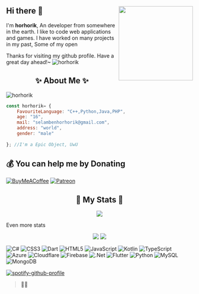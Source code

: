 ## Hi there 👋 <img align="right" src="https://i.hizliresim.com/r767e0k.png" width="200" />
I'm **horhorik**, An developer from somewhere in the earth. I like to code web applications and games. I have worked on many projects in my past, Some of my open 

Thanks for visiting my github profile. Have a great day ahead!~
![horhorik](https://i.hizliresim.com/ajthe1p.jpg)

<h2 align="center"> ✨ About Me ✨</h2>

![horhorik](https://count.getloli.com/get/@horhorist.github.readme)


```js
const horhorik= {
    FavouriteLanguage: "C++,Python,Java,PHP",
    age: "16",
    mail: "selambenhorhorik@gmail.com",
    address: "world",
    gender: "male"
    
}; //I'm a Epic Object, UwU
```
## 💰 You can help me by Donating
  [![BuyMeACoffee](https://img.shields.io/badge/Buy%20Me%20a%20Coffee-ffdd00?style=for-the-badge&logo=buy-me-a-coffee&logoColor=black)](https://buymeacoffee.com/horhorik) [![Patreon](https://img.shields.io/badge/Patreon-F96854?style=for-the-badge&logo=patreon&logoColor=white)](https://patreon.com/horhorik) 

<h2 align="center"> 🚀 My Stats 🚀</h2>
<p align="center">
<img src="https://github-readme-streak-stats.herokuapp.com/?user=horhorist&theme=tokyonight">
</p>

<summary>
      Even more stats
  </summary>
  <p align="center">
    <img src="https://github-profile-trophy.vercel.app/?username=horhorist&theme=dracula">
    <img src="https://github-readme-stats.vercel.app/api?username=horhorist&theme=tokyonight&count_private=true&show_icons=true&include_all_commits=true">
  </p>

![C#](https://img.shields.io/badge/c%23-%23239120.svg?style=for-the-badge&logo=c-sharp&logoColor=white) ![CSS3](https://img.shields.io/badge/css3-%231572B6.svg?style=for-the-badge&logo=css3&logoColor=white) ![Dart](https://img.shields.io/badge/dart-%230175C2.svg?style=for-the-badge&logo=dart&logoColor=white) ![HTML5](https://img.shields.io/badge/html5-%23E34F26.svg?style=for-the-badge&logo=html5&logoColor=white) ![JavaScript](https://img.shields.io/badge/javascript-%23323330.svg?style=for-the-badge&logo=javascript&logoColor=%23F7DF1E) ![Kotlin](https://img.shields.io/badge/kotlin-%230095D5.svg?style=for-the-badge&logo=kotlin&logoColor=white) ![TypeScript](https://img.shields.io/badge/typescript-%23007ACC.svg?style=for-the-badge&logo=typescript&logoColor=white) ![Azure](https://img.shields.io/badge/azure-%230072C6.svg?style=for-the-badge&logo=azure-devops&logoColor=white) ![Cloudflare](https://img.shields.io/badge/Cloudflare-F38020?style=for-the-badge&logo=Cloudflare&logoColor=white) ![Firebase](https://img.shields.io/badge/firebase-%23039BE5.svg?style=for-the-badge&logo=firebase) ![.Net](https://img.shields.io/badge/.NET-5C2D91?style=for-the-badge&logo=.net&logoColor=white) ![Flutter](https://img.shields.io/badge/Flutter-%2302569B.svg?style=for-the-badge&logo=Flutter&logoColor=white) ![Python](https://img.shields.io/badge/python-3670A0?style=for-the-badge&logo=python&logoColor=ffdd54) ![MySQL](https://img.shields.io/badge/mysql-%2300f.svg?style=for-the-badge&logo=mysql&logoColor=white) ![MongoDB](https://img.shields.io/badge/MongoDB-%234ea94b.svg?style=for-the-badge&logo=mongodb&logoColor=white)

[![spotify-github-profile](https://spotify-github-profile.vercel.app/api/view?uid=dbv889ksoet13x8z21gaeo847&cover_image=true&theme=default&bar_color_cover=true&bar_color=e5ad15)](https://spotify-github-profile.vercel.app/api/view?uid=dbv889ksoet13x8z21gaeo847&redirect=true)

> 🐝🍯
